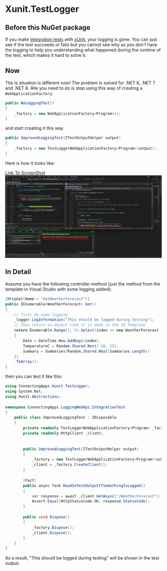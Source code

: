 # Xunit.TestLogger

## Before this NuGet package
If you make [integration tests](https://learn.microsoft.com/en-us/aspnet/core/test/integration-tests?view=aspnetcore-7.0) with [xUnit](https://xunit.net/), your logging is gone. You can just see if the test succeeds or fails but you cannot see why as you don't have the logging to help you understanding what happened during the runtime of the test, which makes it hard to solve it.

## Now
The is situation is different now! The problem is solved for .NET 6, .NET 7 and .NET 8. Alle you need to do is stop using this way of creating a `WebApplicationFactory`:

```csharp
public NoLoggingTest()
{
    _factory = new WebApplicationFactory<Program>();
}
```

and start creating it this way

```csharp
public ImprovedLoggingTest(ITestOutputHelper output)
{
    _factory = new TestLoggerWebApplicationFactory<Program>(output);
}
```
Here is how it looks like:

[Link To ScreenShot](https://github.com/ConnectingApps/Xunit.TestLogger/blob/main/ScreenForLogging.png?raw=true)
![Alt text](ScreenForLogging.png)


## In Detail

Assume you have the following controller method (just the method from the template in Visual Studio with some logging added):

```csharp
[HttpGet(Name = "GetWeatherForecast")]
public IEnumerable<WeatherForecast> Get()
{
    // first do some logging
    _logger.LogInformation("This should be logged during testing");
    // Then return an object like it is done in the VS Template
    return Enumerable.Range(1, 5).Select(index => new WeatherForecast
    {
        Date = DateTime.Now.AddDays(index),
        TemperatureC = Random.Shared.Next(-20, 55),
        Summary = Summaries[Random.Shared.Next(Summaries.Length)]
    })
    .ToArray();
}
```

then you can test it like this:
```csharp
using ConnectingApps.Xunit.TestLogger;
using System.Net;
using Xunit.Abstractions;

namespace ConnectingApps.LoggingWebApi.IntegrationTest
{
    public class ImprovedLoggingTest : IDisposable
    {
        private readonly TestLoggerWebApplicationFactory<Program> _factory;
        private readonly HttpClient _client;


        public ImprovedLoggingTest(ITestOutputHelper output)
        {
            _factory = new TestLoggerWebApplicationFactory<Program>(output);
            _client = _factory.CreateClient();
        }

        [Fact]
        public async Task ReadInTestOutputIfSomethingIsLogged()
        {
            var response = await _client.GetAsync("/WeatherForecast");
            Assert.Equal(HttpStatusCode.OK, response.StatusCode);
        }

        public void Dispose()
        {
            _factory.Dispose();
            _client.Dispose();
        }
    }
}
```
 As a result, "This should be logged during testing" will be shown in the test output.






